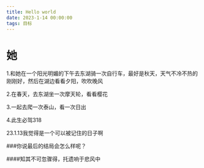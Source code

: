 ```yaml
---
title: Hello world
date: 2023-1-14 00:00:00
tags: 目标
---
```


# 她

1.和她在一个阳光明媚的下午去东湖骑一次自行车，最好是秋天，天气不冷不热的刚刚好，然后在湖边看看夕阳，吹吹晚风

2.在春天，去东湖坐一次摩天轮，看看樱花

3.一起去爬一次泰山，看一次日出

4.此生必驾318



23.1.13我觉得是一个可以被记住的日子啊

###你说最后的结局会怎么样呢？

####知其不可忽骤得，托遗响于悲风中
